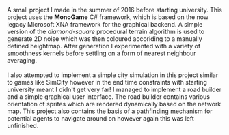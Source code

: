 A small project I made in the summer of 2016 before starting university. This project uses the **MonoGame** C# framework, which is based on the now legacy Microsoft XNA framework for the graphical backend. A simple version of the *diamond-square* procedural terrain algorithm is used to generate 2D noise which was then coloured accoriding to a manually defined heightmap. After generation I experimented with a variety of smoothness kernels before settling on a form of nearest neighbour averaging.  
<br/>
I also attempted to implement a simple city simulation in this project similar to games like SimCity however in the end time constraints with starting university meant I didn't get very far! I managed to implement a road builder and a simple graphical user interface. The road builder contains various orientation of sprites which are rendered dynamically based on the network map. This project also contains the basis of a pathfinding mechanism for potential agents to navigate around on however again this was left unfinished.
